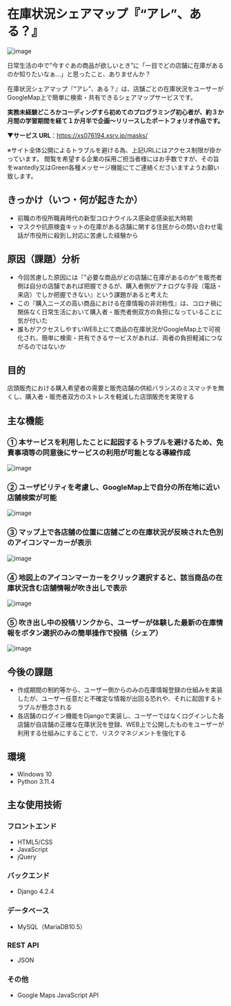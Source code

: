# 在庫状況シェアマップ『“アレ”、ある？』
![image](https://github.com/Rie0716/map_mask/assets/137138199/a423f6de-fa84-4c91-bd82-a82c48310dd0)

日常生活の中で”今すぐあの商品が欲しいとき”に「一目でどの店舗に在庫があるのか知りたいなぁ…」と思ったこと、ありませんか？

在庫状況シェアマップ『“アレ”、ある？』は、店舗ごとの在庫状況をユーザーがGoogleMap上で簡単に検索・共有できるシェアマップサービスです。

**実務未経験どころかコーディングすら初めてのプログラミング初心者が、約３か月間の学習期間を経て１か月半で企画〜リリースしたポートフォリオ作品です。**

▼**サービス URL**：https://xs076194.xsrv.jp/masks/

※サイト全体公開によるトラブルを避ける為、上記URLにはアクセス制限が掛かっています。
閲覧を希望する企業の採用ご担当者様にはお手数ですが、その旨をwantedly又はGreen各種メッセージ機能にてご連絡くださいますようお願い致します。

## きっかけ（いつ・何が起きたか）
- 前職の市役所職員時代の新型コロナウイルス感染症感染拡大時期
- マスクや抗原検査キットの在庫がある店舗に関する住民からの問い合わせ電話が市役所に殺到し対応に苦慮した経験から

## 原因（課題）分析
- 今回苦慮した原因には『”必要な商品がどの店舗に在庫があるのか”を販売者側は自分の店舗であれば把握できるが、購入者側がアナログな手段（電話・来店）でしか把握できない』という課題があると考えた
- この『購入ニーズの高い商品における在庫情報の非対称性』は、コロナ禍に関係なく日常生活において購入者・販売者側双方の負担になっていることに気が付いた
- 誰もがアクセスしやすいWEB上にて商品の在庫状況がGoogleMap上で可視化され、簡単に検索・共有できるサービスがあれば、両者の負担軽減につながるのではないか

## 目的
店頭販売における購入希望者の需要と販売店舗の供給バランスのミスマッチを無くし、購入者・販売者双方のストレスを軽減した店頭販売を実現する

## 主な機能
### ①	本サービスを利用したことに起因するトラブルを避けるため、免責事項等の同意後にサービスの利用が可能となる導線作成
![image](https://github.com/Rie0716/map_mask/assets/137138199/7c27cdf7-4916-4082-99cf-ab5db8db4cfc)

### ②	ユーザビリティを考慮し、GoogleMap上で自分の所在地に近い店舗検索が可能
![image](https://github.com/Rie0716/map_mask/assets/137138199/6bb9ce82-18ad-4a97-a5c5-0eefcfea45eb)

### ③	マップ上で各店舗の位置に店舗ごとの在庫状況が反映された色別のアイコンマーカーが表示
![image](https://github.com/Rie0716/map_mask/assets/137138199/0c0da224-c936-4413-a38a-f4c5ccc38c87)

### ④	地図上のアイコンマーカーをクリック選択すると、該当商品の在庫状況含む店舗情報が吹き出しで表示
![image](https://github.com/Rie0716/map_mask/assets/137138199/1e229a9e-8645-423f-b7d6-4e779691a843)

### ⑤ 吹き出し中の投稿リンクから、ユーザーが体験した最新の在庫情報をボタン選択のみの簡単操作で投稿（シェア）
![image](https://github.com/Rie0716/map_mask/assets/137138199/daa9a594-6031-4ec6-9bea-0ee6375bdfc7)

## 今後の課題
- 作成期間の制約等から、ユーザー側からのみの在庫情報登録の仕組みを実装したが、ユーザー任意だと不確定な情報が出回る恐れや、それに起因するトラブルが懸念される
- 各店舗のログイン機能をDjangoで実装し、ユーザーではなくログインした各店舗が自店舗の正確な在庫状況を登録、WEB上で公開したものをユーザーが利用する仕組みにすることで、リスクマネジメントを強化する

## 環境
- Windows 10
- Python 3.11.4

## 主な使用技術
### フロントエンド
- HTML5/CSS
- JavaScript
- jQuery

### バックエンド
- Django 4.2.4

### データベース
- MySQL（MariaDB10.5）

### REST API
- JSON

### その他
- Google Maps JavaScript API
